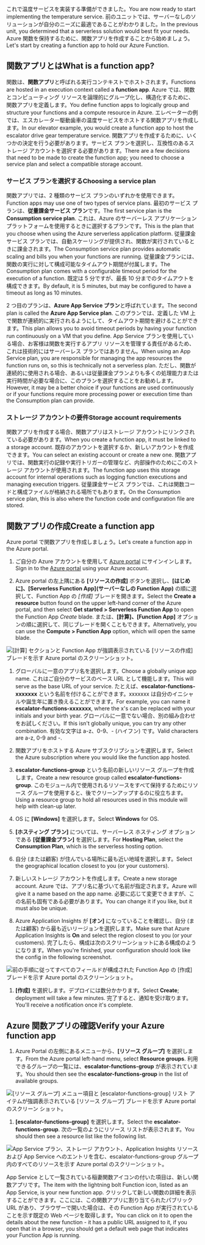 <span data-ttu-id="17998-101">これで温度サービスを実装する準備ができました。</span><span class="sxs-lookup"><span data-stu-id="17998-101">You are now ready to start implementing the temperature service.</span></span> <span data-ttu-id="17998-102">前のユニットでは、サーバーなしのソリューションが自分のニーズに最適であることがわかりました。</span><span class="sxs-lookup"><span data-stu-id="17998-102">In the previous unit, you determined that a serverless solution would best fit your needs.</span></span> <span data-ttu-id="17998-103">Azure 関数を保持するために、関数アプリを作成することから始めましょう。</span><span class="sxs-lookup"><span data-stu-id="17998-103">Let's start by creating a function app to hold our Azure Function.</span></span>

## <a name="what-is-a-function-app"></a><span data-ttu-id="17998-104">関数アプリとは</span><span class="sxs-lookup"><span data-stu-id="17998-104">What is a function app?</span></span>

<span data-ttu-id="17998-105">関数は、**関数アプリ**と呼ばれる実行コンテキストでホストされます。</span><span class="sxs-lookup"><span data-stu-id="17998-105">Functions are hosted in an execution context called a **function app**.</span></span> <span data-ttu-id="17998-106">Azure では、関数とコンピューティング リソースを論理的にグループ化し、構造化するために、関数アプリを定義します。</span><span class="sxs-lookup"><span data-stu-id="17998-106">You define function apps to logically group and structure your functions and a compute resource in Azure.</span></span> <span data-ttu-id="17998-107">エレベーターの例では、エスカレーター駆動歯車の温度サービスをホストする関数アプリを作成します。</span><span class="sxs-lookup"><span data-stu-id="17998-107">In our elevator example, you would create a function app to host the escalator drive gear temperature service.</span></span> <span data-ttu-id="17998-108">関数アプリを作成するために、いくつかの決定を行う必要があります。サービス プランを選択し、互換性のあるストレージ アカウントを選択する必要があります。</span><span class="sxs-lookup"><span data-stu-id="17998-108">There are a few decisions that need to be made to create the function app; you need to choose a service plan and select a compatible storage account.</span></span>

### <a name="choosing-a-service-plan"></a><span data-ttu-id="17998-109">サービス プランを選択する</span><span class="sxs-lookup"><span data-stu-id="17998-109">Choosing a service plan</span></span>

<span data-ttu-id="17998-110">関数アプリでは、2 種類のサービス プランのいずれかを使用できます。</span><span class="sxs-lookup"><span data-stu-id="17998-110">Function apps may use one of two types of service plans.</span></span> <span data-ttu-id="17998-111">最初のサービス プランは、**従量課金サービス プラン**です。</span><span class="sxs-lookup"><span data-stu-id="17998-111">The first service plan is the **Consumption service plan**.</span></span> <span data-ttu-id="17998-112">これは、Azure のサーバーレス アプリケーション プラットフォームを使用するときに選択するプランです。</span><span class="sxs-lookup"><span data-stu-id="17998-112">This is the plan that you choose when using the Azure serverless application platform.</span></span> <span data-ttu-id="17998-113">従量課金サービス プランでは、自動スケーリングが提供され、関数が実行されているときに課金されます。</span><span class="sxs-lookup"><span data-stu-id="17998-113">The Consumption service plan provides automatic scaling and bills you when your functions are running.</span></span> <span data-ttu-id="17998-114">従量課金プランには、関数の実行に対して構成可能なタイムアウト期間が付属します。</span><span class="sxs-lookup"><span data-stu-id="17998-114">The Consumption plan comes with a configurable timeout period for the execution of a function.</span></span> <span data-ttu-id="17998-115">既定は 5 分ですが、最長 10 分までのタイムアウトを構成できます。</span><span class="sxs-lookup"><span data-stu-id="17998-115">By default, it is 5 minutes, but may be configured to have a timeout as long as 10 minutes.</span></span>

<span data-ttu-id="17998-116">2 つ目のプランは、**Azure App Service プラン**と呼ばれています。</span><span class="sxs-lookup"><span data-stu-id="17998-116">The second plan is called the **Azure App Service plan**.</span></span> <span data-ttu-id="17998-117">このプランでは、定義した VM 上で関数が連続的に実行されるようにして、タイムアウト期間を避けることができます。</span><span class="sxs-lookup"><span data-stu-id="17998-117">This plan allows you to avoid timeout periods by having your function run continuously on a VM that you define.</span></span> <span data-ttu-id="17998-118">App Service プランを使用している場合、お客様は関数を実行するアプリ リソースを管理する責任があるため、これは技術的にはサーバーレス プランではありません。</span><span class="sxs-lookup"><span data-stu-id="17998-118">When using an App Service plan, you are responsible for managing the app resources the function runs on, so this is technically not a serverless plan.</span></span> <span data-ttu-id="17998-119">ただし、関数が連続的に使用される場合、あるいは従量課金プランよりも多くの処理能力または実行時間が必要な場合に、このプランを選択することをお勧めします。</span><span class="sxs-lookup"><span data-stu-id="17998-119">However, it may be a better choice if your functions are used continuously or if your functions require more processing power or execution time than the Consumption plan can provide.</span></span>

### <a name="storage-account-requirements"></a><span data-ttu-id="17998-120">ストレージ アカウントの要件</span><span class="sxs-lookup"><span data-stu-id="17998-120">Storage account requirements</span></span>

<span data-ttu-id="17998-121">関数アプリを作成する場合、関数アプリはストレージ アカウントにリンクされている必要があります。</span><span class="sxs-lookup"><span data-stu-id="17998-121">When you create a function app, it must be linked to a storage account.</span></span> <span data-ttu-id="17998-122">既存のアカウントを選択するか、新しいアカウントを作成できます。</span><span class="sxs-lookup"><span data-stu-id="17998-122">You can select an existing account or create a new one.</span></span> <span data-ttu-id="17998-123">関数アプリでは、関数実行の記録や実行トリガーの管理など、内部操作のためにこのストレージ アカウントが使用されます。</span><span class="sxs-lookup"><span data-stu-id="17998-123">The function app uses this storage account for internal operations such as logging function executions and managing execution triggers.</span></span> <span data-ttu-id="17998-124">従量課金サービス プランでは、これは関数コードと構成ファイルが格納される場所でもあります。</span><span class="sxs-lookup"><span data-stu-id="17998-124">On the Consumption service plan, this is also where the function code and configuration file are stored.</span></span>

## <a name="create-a-function-app"></a><span data-ttu-id="17998-125">関数アプリの作成</span><span class="sxs-lookup"><span data-stu-id="17998-125">Create a function app</span></span>

<span data-ttu-id="17998-126">Azure portal で関数アプリを作成しましょう。</span><span class="sxs-lookup"><span data-stu-id="17998-126">Let's create a function app in the Azure portal.</span></span>

1. <span data-ttu-id="17998-127">ご自分の Azure アカウントを使用して [Azure portal](https://portal.azure.com?azure-portal=true) にサインインします。</span><span class="sxs-lookup"><span data-stu-id="17998-127">Sign in to the [Azure portal](https://portal.azure.com?azure-portal=true) using your Azure account.</span></span>

1. <span data-ttu-id="17998-128">Azure portal の左上隅にある **[リソースの作成]** ボタンを選択し、**[はじめに]、[Serverless Function App]\(サーバーなしの Function App\)** の順に選択して、Function App の *[作成]* ブレードを開きます。</span><span class="sxs-lookup"><span data-stu-id="17998-128">Select the **Create a resource** button found on the upper left-hand corner of the Azure portal, and then select **Get started > Serverless Function App** to open the Function App *Create* blade.</span></span> <span data-ttu-id="17998-129">または、**[計算]、[Function App]** オプションの順に選択して、同じブレードを開くこともできます。</span><span class="sxs-lookup"><span data-stu-id="17998-129">Alternatively, you can use the **Compute > Function App** option, which will open the same blade.</span></span>

  ![[計算] セクションと Function App が強調表示されている [リソースの作成] ブレードを示す Azure portal のスクリーンショット。](../media/3-create-function-app-blade.png)

1. <span data-ttu-id="17998-131">グローバルに一意のアプリ名を選択します。</span><span class="sxs-lookup"><span data-stu-id="17998-131">Choose a globally unique app name.</span></span> <span data-ttu-id="17998-132">これはご自分のサービスのベース URL として機能します。</span><span class="sxs-lookup"><span data-stu-id="17998-132">This will serve as the base URL of your service.</span></span> <span data-ttu-id="17998-133">たとえば、**escalator-functions-xxxxxxx** という名前を付けることができます。xxxxxxx は自分のイニシャルや誕生年に置き換えることができます。</span><span class="sxs-lookup"><span data-stu-id="17998-133">For example, you can name it **escalator-functions-xxxxxxx**, where the x's can be replaced with your initials and your birth year.</span></span> <span data-ttu-id="17998-134">グローバルに一意でない場合、別の組み合わせをお試しください。</span><span class="sxs-lookup"><span data-stu-id="17998-134">If this isn't globally unique, you can try any other combination.</span></span> <span data-ttu-id="17998-135">有効な文字は a-z、0-9、- (ハイフン) です。</span><span class="sxs-lookup"><span data-stu-id="17998-135">Valid characters are a-z, 0-9 and -.</span></span>

1. <span data-ttu-id="17998-136">関数アプリをホストする Azure サブスクリプションを選択します。</span><span class="sxs-lookup"><span data-stu-id="17998-136">Select the Azure subscription where you would like the function app hosted.</span></span>

1. <span data-ttu-id="17998-137">**escalator-functions-group** という名前の新しいリソース グループを作成します。</span><span class="sxs-lookup"><span data-stu-id="17998-137">Create a new resource group called **escalator-functions-group**.</span></span> <span data-ttu-id="17998-138">このモジュール内で使用されるリソースをすべて保持するためにリソース グループを使用すると、後でクリーンアップするのに役立ちます。</span><span class="sxs-lookup"><span data-stu-id="17998-138">Using a resource group to hold all resources used in this module will help with clean-up later.</span></span>

1. <span data-ttu-id="17998-139">OS に **[Windows]** を選択します。</span><span class="sxs-lookup"><span data-stu-id="17998-139">Select **Windows** for OS.</span></span>

1. <span data-ttu-id="17998-140">**[ホスティング プラン]** については、サーバーレス ホスティング オプションである **[従量課金プラン]** を選択します。</span><span class="sxs-lookup"><span data-stu-id="17998-140">For **Hosting Plan**, select the **Consumption Plan**, which is the serverless hosting option.</span></span>

1. <span data-ttu-id="17998-141">自分 (または顧客) が住んでいる場所に最も近い地域を選択します。</span><span class="sxs-lookup"><span data-stu-id="17998-141">Select the geographical location closest to you (or your customers).</span></span>

1. <span data-ttu-id="17998-142">新しいストレージ アカウントを作成します。</span><span class="sxs-lookup"><span data-stu-id="17998-142">Create a new storage account.</span></span> <span data-ttu-id="17998-143">Azure では、アプリ名に基づいて名前が指定されます。</span><span class="sxs-lookup"><span data-stu-id="17998-143">Azure will give it a name based on the app name.</span></span> <span data-ttu-id="17998-144">必要に応じて変更できますが、この名前も固有である必要があります。</span><span class="sxs-lookup"><span data-stu-id="17998-144">You can change it if you like, but it must also be unique.</span></span>

1. <span data-ttu-id="17998-145">Azure Application Insights が **[オン]** になっていることを確認し、自分 (または顧客) から最も近いリージョンを選択します。</span><span class="sxs-lookup"><span data-stu-id="17998-145">Make sure that Azure Application Insights is **On** and select the region closest to you (or your customers).</span></span>
  <span data-ttu-id="17998-146">完了したら、構成は次のスクリーンショットにある構成のようになります。</span><span class="sxs-lookup"><span data-stu-id="17998-146">When you're finished, your configuration should look like the config in the following screenshot.</span></span>

  ![前の手順に従ってすべてのフィールドが構成された Function App の [作成] ブレードを示す Azure portal のスクリーンショット。](../media/3-create-function-app-settings.png)

1. <span data-ttu-id="17998-148">**[作成]** を選択します。デプロイには数分かかります。</span><span class="sxs-lookup"><span data-stu-id="17998-148">Select **Create**; deployment will take a few minutes.</span></span> <span data-ttu-id="17998-149">完了すると、通知を受け取ります。</span><span class="sxs-lookup"><span data-stu-id="17998-149">You'll receive a notification once it's complete.</span></span>

## <a name="verify-your-azure-function-app"></a><span data-ttu-id="17998-150">Azure 関数アプリの確認</span><span class="sxs-lookup"><span data-stu-id="17998-150">Verify your Azure function app</span></span>

1. <span data-ttu-id="17998-151">Azure Portal の左側にあるメニューから、**[リソース グループ]** を選択します。</span><span class="sxs-lookup"><span data-stu-id="17998-151">From the Azure portal left-hand menu, select **Resource groups**.</span></span> <span data-ttu-id="17998-152">利用できるグループの一覧には、**escalator-functions-group** が表示されています。</span><span class="sxs-lookup"><span data-stu-id="17998-152">You should then see the **escalator-functions-group** in the list of available groups.</span></span>

  ![[リソース グループ] メニュー項目と [escalator-functions-group] リスト アイテムが強調表示されている [リソース グループ] ブレードを示す Azure portal のスクリーン ショット。](../media/3-resource-group.png)

1. <span data-ttu-id="17998-154">**[escalator-functions-group]** を選択します。</span><span class="sxs-lookup"><span data-stu-id="17998-154">Select the **escalator-functions-group**.</span></span> <span data-ttu-id="17998-155">次の一覧のようにリソース リストが表示されます。</span><span class="sxs-lookup"><span data-stu-id="17998-155">You should then see a resource list like the following list.</span></span>

  ![App Service プラン、ストレージ アカウント、Application Insights リソースおよび App Service へのエントリを含む、escalator-functions-group グループ内のすべてのリソースを示す Azure portal のスクリーンショット。](../media/3-resource-list.png)

<span data-ttu-id="17998-157">App Service として一覧されている稲妻関数アイコンの付いた項目は、新しい関数アプリです。</span><span class="sxs-lookup"><span data-stu-id="17998-157">The item with the lightning bolt Function icon, listed as an App Service, is your new function app.</span></span> <span data-ttu-id="17998-158">クリックして新しい関数の詳細を表示することができます。ここには、この関数アプリに割り当てられたパブリック URL があり、ブラウザーで開いた場合は、その Function App が実行されていることを示す既定の Web ページを取得します。</span><span class="sxs-lookup"><span data-stu-id="17998-158">You can click on it to open the details about the new function - it has a public URL assigned to it, if you open that in a browser, you should get a default web page that indicates your Function App is running.</span></span>
